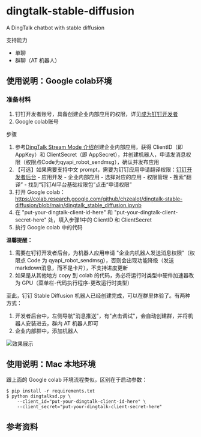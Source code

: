 # dingtalk-stable-diffusion
A DingTalk chatbot with stable diffusion

支持能力

* 单聊
* 群聊（AT 机器人）

## 使用说明：Google colab环境

### 准备材料


1. 钉钉开发者账号，具备创建企业内部应用的权限，详见[成为钉钉开发者](https://open.dingtalk.com/document/orgapp/become-a-dingtalk-developer)
2. Google colab账号

步骤

1. 参考[DingTalk Stream Mode 介绍](https://github.com/open-dingtalk/dingtalk-stream-sdk-python)创建企业内部应用，获得 ClientID（即 AppKey）和 ClientSecret（即 AppSecret），并创建机器人，申请发消息权限（权限点Code为qyapi_robot_sendmsg），确认并发布应用
2. 【可选】如果需要支持中文 prompt，需要为钉钉应用申请翻译权限：[钉钉开发者后台](https://open-dev.dingtalk.com) - 应用开发 - 企业内部应用 - 选择对应的应用 - 权限管理 - 搜索“翻译” - 找到“钉钉AI平台基础权限包”点击“申请权限”
3. 打开 Google colab：https://colab.research.google.com/github/chzealot/dingtalk-stable-diffusion/blob/main/dingtalk_stable_diffusion.ipynb
4. 在 "put-your-dingtalk-client-id-here" 和 "put-your-dingtalk-client-secret-here" 处，填入步骤1中的 ClientID 和 ClientSecret
5. 执行 Google colab 中的代码

**温馨提醒：**

1. 需要在钉钉开发者后台，为机器人应用申请 "企业内机器人发送消息权限"（权限点 Code 为 qyapi_robot_sendmsg），否则会出现功能降级（发送markdown消息，而不是卡片），不支持进度更新 
2. 如果是从其他地方 copy 到 colab 的代码，务必将运行时类型中硬件加速器改为 GPU（菜单栏-代码执行程序-更改运行时类型）


至此，钉钉 Stable Diffusion 机器人已经创建完成，可以在群里体验了。有两种方式：

1. 开发者后台中，左侧导航"消息推送"，有"点击调试"，会自动创建群，并将机器人安装进去，群内 AT 机器人即可
2. 企业内部群中，添加机器人

![效果展示](https://pic.peo.pw/a/2023/05/16/64635924b7adb.png)

## 使用说明：Mac 本地环境

跟上面的 Google colab 环境流程类似，区别在于启动参数：

```shell
$ pip install -r requirements.txt
$ python dingtalksd.py \
    --client_id="put-your-dingtalk-client-id-here" \
    --client_secret="put-your-dingtalk-client-secret-here"
```

## 参考资料
